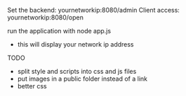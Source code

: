 Set the backend: yournetworkip:8080/admin
Client access: yournetworkip:8080/open

run the application with node app.js
- this will display your network ip address

TODO
- split style and scripts into css and js files
- put images in a public folder instead of a link
- better css